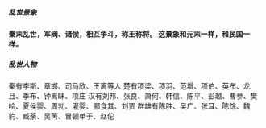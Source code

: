 ##### 乱世景象
**秦末乱世，军阀、诸侯，相互争斗，称王称将。
这景象和元末一样，和民国一样。**

##### 乱世人物
秦有李斯、章邯、司马欣、王离等人
楚有项梁、项羽、范增、项伯、英布、龙且、季布、钟离眛、项庄
汉有刘邦、张良、萧何、韩信、陈平、彭越、曹参、樊哙、夏侯婴、周勃、灌婴、郦食其、刘贾
群雄有陈胜、吴广、张耳、陈馀、魏豹、臧荼、吴苪、冒顿单于、赵佗

